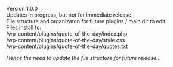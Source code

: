 Version 1.0.0<br>
Updates in progress, but not for immediate release.<br>
File structure and organizaton for future plugins / main dir to edit.<br>
Files install to:<br>
/wp-content/plugins/quote-of-the-day/index.php<br>
/wp-content/plugins/quote-of-the-day/style.css<br>
/wp-content/plugins/quote-of-the-day/quotes.txt
<p><em>Hence the need to update the file structure for future release...</em></p>
